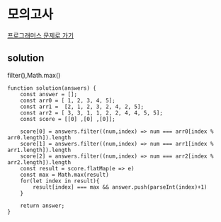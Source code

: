 # 모의고사

[프로그래머스 문제로 가기](https://programmers.co.kr/learn/courses/30/lessons/42840)

## solution
  filter(),Math.max()
```
function solution(answers) {
    const answer = [];
    const arr0 = [ 1, 2, 3, 4, 5];
    const arr1 =  [2, 1, 2, 3, 2, 4, 2, 5];
    const arr2 = [ 3, 3, 1, 1, 2, 2, 4, 4, 5, 5];
    const score = [[0] ,[0] ,[0]];
     
    score[0] = answers.filter((num,index) => num === arr0[index % arr0.length]).length
    score[1] = answers.filter((num,index) => num === arr1[index % arr1.length]).length
    score[2] = answers.filter((num,index) => num === arr2[index % arr2.length]).length
    const result = score.flatMap(e => e)
    const max = Math.max(result)
    for(let index in result){
        result[index] === max && answer.push(parseInt(index)+1)
    }
                    
    return answer;
}
```